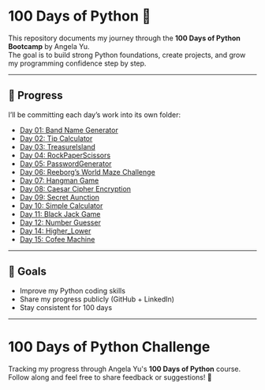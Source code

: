 # 100 Days of Python 🚀

This repository documents my journey through the **100 Days of Python Bootcamp** by Angela Yu.  
The goal is to build strong Python foundations, create projects, and grow my programming confidence step by step.  

---

## 📅 Progress
I’ll be committing each day’s work into its own folder:

- [Day 01: Band Name Generator](./Day01_BandNameGenerator)  
- [Day 02: Tip Calculator](./Day02_TipCalculator)  
- [Day 03: TreasureIsland](./Day03_TreasureIsland)
- [Day 04: RockPaperScissors](./Day04_RockPaperScissors)
- [Day 05: PasswordGenerator](./Day05_PasswordGenerator)
- [Day 06: Reeborg’s World Maze Challenge](./Day06_MazeChallenge)
- [Day 07: Hangman Game](./Day07_Hangman)
- [Day 08: Caesar Cipher Encryption](./Day08_CaesarCipher)	
- [Day 09: Secret Aunction](./Day09_SecretAunction)
- [Day 10: Simple Calculator](./Day10_Calculator)
- [Day 11: Black Jack Game](./Day11_BlackJack)
- [Day 12: Number Guesser](./Day12_NumberGuesser)
- [Day 14: Higher_Lower](./Day14_HigherLowerGame)
- [Day 15: Cofee Machine](./Day15_CoffeeMachine)

---

## 🎯 Goals
- Improve my Python coding skills  
- Share my progress publicly (GitHub + LinkedIn)  
- Stay consistent for 100 days  

---

# 100 Days of Python Challenge  

Tracking my progress through Angela Yu's **100 Days of Python** course.  
Follow along and feel free to share feedback or suggestions! 🚀
